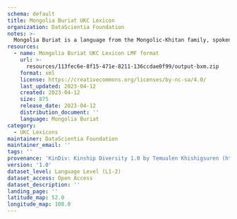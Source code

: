 ```yaml
---
schema: default
title: Mongolia Buriat UKC Lexicon
organization: DataScientia Foundation
notes: >-
  Mongolia Buriat is a language from the Mongolic-Khitan family, spoken in Eurasia. The UKC Lexicon of Mongolia Buriat is represented as a lexico-semantic network. It consists of words, word senses, synsets, as well as sense-level and synset-level relationships.
resources:
  - name: Mongolia Buriat UKC Lexicon LMF format
    url: >-
      resources/113fec6e-8f15-471e-8211-136ccdae0f99/output-bxm.zip
    format: xml
    license: https://creativecommons.org/licenses/by-nc-sa/4.0/
    last_updated: 2023-04-12
    created: 2023-04-12
    size: 875
    release_date: 2023-04-12
    distribution_document: ''
    language: Mongolia Buriat
category:
  - UKC Lexicons
maintainer: DataScientia Foundation
maintainer_email: ''
tags: ''
provenance: 'KinDiv: Kinship Diversity 1.0 by Temuulen Khishigsuren (http://ukc.disi.unitn.it/index.php/kinship/); Princeton WordNet 2.1 by Princeton University (https://wordnet.princeton.edu)'
version: '1.0'
dataset_level: Language Level (L1-2)
dataset_access: Open Access
dataset_description: ''
landing_page: ''
latitude_map: 52.0
longitude_map: 108.0
---
```

